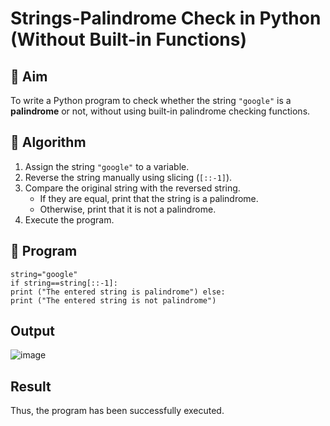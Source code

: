 # Strings-Palindrome Check in Python (Without Built-in Functions)

## 🎯 Aim
To write a Python program to check whether the string `"google"` is a **palindrome** or not, without using built-in palindrome checking functions.

## 🧠 Algorithm
1. Assign the string `"google"` to a variable.
2. Reverse the string manually using slicing (`[::-1]`).
3. Compare the original string with the reversed string.
   - If they are equal, print that the string is a palindrome.
   - Otherwise, print that it is not a palindrome.
4. Execute the program.

## 🧾 Program
```
string="google" 
if string==string[::-1]: 
print ("The entered string is palindrome") else: 
print ("The entered string is not palindrome")
```


## Output
![image](https://github.com/user-attachments/assets/c52fe62e-68d2-40f8-8dcf-3f583a5dceed)


## Result

Thus, the program has been successfully executed.
